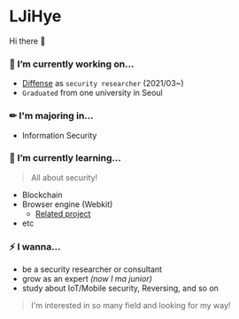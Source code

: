# LJiHye

Hi there 👋

### 🔭 I’m currently working on...
- [Diffense](https://diffense.com/) as `security researcher` (2021/03~)
- `Graduated` from one university in Seoul

### ✏ I'm majoring in...
- Information Security

### 🌱 I’m currently learning...
> All about security!

- Blockchain
- Browser engine (Webkit)
  - [Related project](https://github.com/Hacker-s-PlayStation/PlayStation4-Hacking-Guideline)
- etc

### ⚡ I wanna...
- be a security researcher or consultant
- grow as an expert *(now I ma junior)*
- study about IoT/Mobile security, Reversing, and so on

> I'm interested in so many field and looking for my way!
